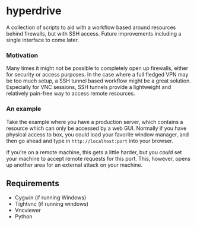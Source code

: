hyperdrive
===================

A collection of scripts to aid with a workflow based around
resources behind firewalls, but with SSH access. Future 
improvements including a single interface to come later. 

### Motivation

Many times it might not be possible to completely open up 
firewalls, either for security or access purposes. In the case
where a full fledged VPN may be too much setup, a SSH tunnel
based workflow might be a great solution. Especially for VNC
sessions, SSH tunnels provide a lightweight and relatively 
pain-free way to access remote resources. 

### An example

Take the example where you have a production server, which contains
a resource which can only be accessed by a web GUI. Normally
if you have physical access to box, you could load your
favorite window manager, and then go ahead and type in 
`http://localhost:port` into your browser.

If you're on a remote machine, this gets a little harder, but you 
_could_ set your machine to accept remote requests for this port. 
This, however, opens up another area for an external attack on your
machine.


## Requirements

* Cygwin (if running Windows)
* Tightvnc (if running windows)
* Vncviewer
* Python

